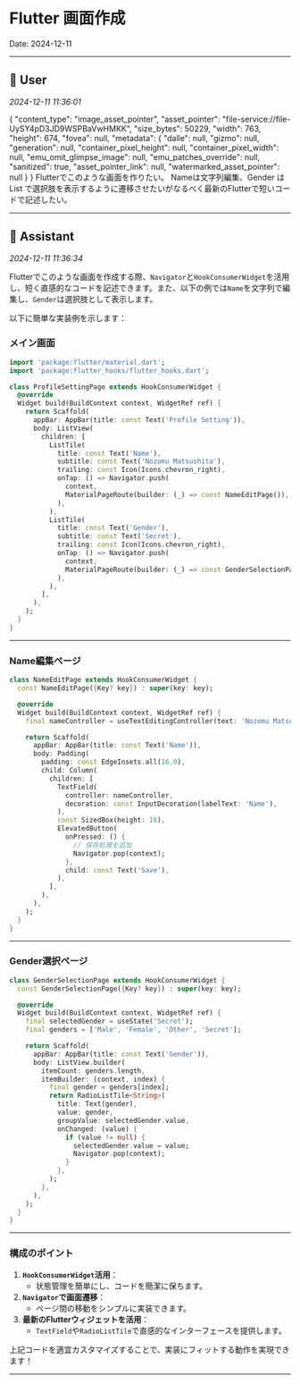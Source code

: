 # Flutter 画面作成

Date: 2024-12-11

---

## 👤 User
*2024-12-11 11:36:01*

{
  "content_type": "image_asset_pointer",
  "asset_pointer": "file-service://file-UySY4pD3JD9WSPBaVwHMKK",
  "size_bytes": 50229,
  "width": 763,
  "height": 674,
  "fovea": null,
  "metadata": {
    "dalle": null,
    "gizmo": null,
    "generation": null,
    "container_pixel_height": null,
    "container_pixel_width": null,
    "emu_omit_glimpse_image": null,
    "emu_patches_override": null,
    "sanitized": true,
    "asset_pointer_link": null,
    "watermarked_asset_pointer": null
  }
}
Flutterでこのような画面を作りたい。
Nameは文字列編集、Gender は List で選択肢を表示するように遷移させたいがなるべく最新のFlutterで短いコードで記述したい。

---

## 🤖 Assistant
*2024-12-11 11:36:34*

Flutterでこのような画面を作成する際、`Navigator`と`HookConsumerWidget`を活用し、短く直感的なコードを記述できます。また、以下の例では`Name`を文字列で編集し、`Gender`は選択肢として表示します。

以下に簡単な実装例を示します：

### メイン画面
```dart
import 'package:flutter/material.dart';
import 'package:flutter_hooks/flutter_hooks.dart';

class ProfileSettingPage extends HookConsumerWidget {
  @override
  Widget build(BuildContext context, WidgetRef ref) {
    return Scaffold(
      appBar: AppBar(title: const Text('Profile Setting')),
      body: ListView(
        children: [
          ListTile(
            title: const Text('Name'),
            subtitle: const Text('Nozomu Matsushita'),
            trailing: const Icon(Icons.chevron_right),
            onTap: () => Navigator.push(
              context,
              MaterialPageRoute(builder: (_) => const NameEditPage()),
            ),
          ),
          ListTile(
            title: const Text('Gender'),
            subtitle: const Text('Secret'),
            trailing: const Icon(Icons.chevron_right),
            onTap: () => Navigator.push(
              context,
              MaterialPageRoute(builder: (_) => const GenderSelectionPage()),
            ),
          ),
        ],
      ),
    );
  }
}
```

---

### Name編集ページ
```dart
class NameEditPage extends HookConsumerWidget {
  const NameEditPage({Key? key}) : super(key: key);

  @override
  Widget build(BuildContext context, WidgetRef ref) {
    final nameController = useTextEditingController(text: 'Nozomu Matsushita');

    return Scaffold(
      appBar: AppBar(title: const Text('Name')),
      body: Padding(
        padding: const EdgeInsets.all(16.0),
        child: Column(
          children: [
            TextField(
              controller: nameController,
              decoration: const InputDecoration(labelText: 'Name'),
            ),
            const SizedBox(height: 16),
            ElevatedButton(
              onPressed: () {
                // 保存処理を追加
                Navigator.pop(context);
              },
              child: const Text('Save'),
            ),
          ],
        ),
      ),
    );
  }
}
```

---

### Gender選択ページ
```dart
class GenderSelectionPage extends HookConsumerWidget {
  const GenderSelectionPage({Key? key}) : super(key: key);

  @override
  Widget build(BuildContext context, WidgetRef ref) {
    final selectedGender = useState('Secret');
    final genders = ['Male', 'Female', 'Other', 'Secret'];

    return Scaffold(
      appBar: AppBar(title: const Text('Gender')),
      body: ListView.builder(
        itemCount: genders.length,
        itemBuilder: (context, index) {
          final gender = genders[index];
          return RadioListTile<String>(
            title: Text(gender),
            value: gender,
            groupValue: selectedGender.value,
            onChanged: (value) {
              if (value != null) {
                selectedGender.value = value;
                Navigator.pop(context);
              }
            },
          );
        },
      ),
    );
  }
}
```

---

### 構成のポイント
1. **`HookConsumerWidget`活用**：
   - 状態管理を簡単にし、コードを簡潔に保ちます。
2. **`Navigator`で画面遷移**：
   - ページ間の移動をシンプルに実装できます。
3. **最新のFlutterウィジェットを活用**：
   - `TextField`や`RadioListTile`で直感的なインターフェースを提供します。

上記コードを適宜カスタマイズすることで、実装にフィットする動作を実現できます！

---
